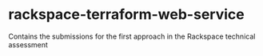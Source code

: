 # rackspace-terraform-web-service
Contains the submissions for the first approach in the Rackspace technical assessment 
